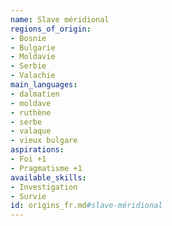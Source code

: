 ```yaml
---
name: Slave méridional
regions_of_origin:
- Bosnie
- Bulgarie
- Moldavie
- Serbie
- Valachie
main_languages:
- dalmatien
- moldave
- ruthène
- serbe
- valaque
- vieux bulgare
aspirations:
- Foi +1
- Pragmatisme +1
available_skills:
- Investigation
- Survie
id: origins_fr.md#slave-méridional
---
```


